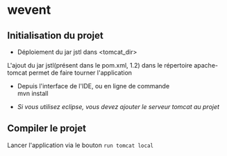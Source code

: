 # wevent

## Initialisation du projet

* Déploiement du jar jstl dans <tomcat_dir>

L'ajout du jar jstl(présent dans le pom.xml, 1.2) dans le répertoire apache-tomcat permet de faire tourner l'application

* Depuis l'interface de l'IDE, ou en ligne de commande   
mvn install

* _Si vous utilisez eclipse, vous devez ajouter le serveur tomcat au projet_

## Compiler le projet 

Lancer l'application via le bouton `run tomcat local`
